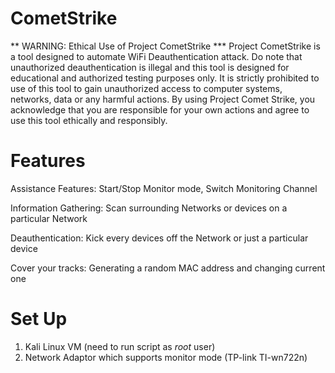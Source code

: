 # CometStrike

** WARNING: Ethical Use of Project CometStrike ***
Project CometStrike is a tool designed to automate WiFi Deauthentication attack.
Do note that unauthorized deauthentication is illegal and this tool is designed for
educational and authorized testing purposes only. It is strictly prohibited to use
of this tool to gain unauthorized access to computer systems, networks, data or any
harmful actions. By using Project Comet Strike, you acknowledge that you are responsible 
for your own actions and agree to use this tool ethically and responsibly.

# Features

Assistance Features: Start/Stop Monitor mode, Switch Monitoring Channel

Information Gathering: Scan surrounding Networks or devices on a particular Network

Deauthentication: Kick every devices off the Network or just a particular device

Cover your tracks: Generating a random MAC address and changing current one

# Set Up

1) Kali Linux VM (need to run script as *root* user)
2) Network Adaptor which supports monitor mode (TP-link TI-wn722n)
